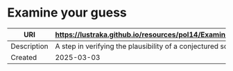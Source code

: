 # Examine your guess

URI|https://lustraka.github.io/resources/pol14/ExamineYourGuess
-|-
Description|A step in verifying the plausibility of a conjectured solution.
Created|2025-03-03


